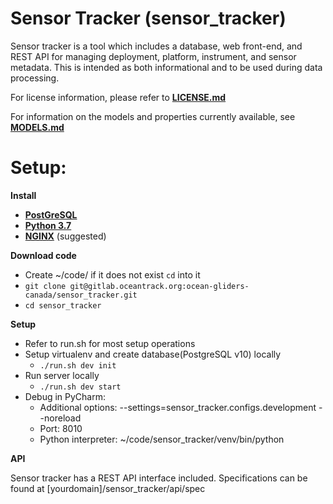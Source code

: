 # Sensor Tracker (sensor_tracker)

Sensor tracker is a tool which includes a database, web front-end, and REST API for managing deployment, platform,
instrument, and sensor metadata. This is intended as both informational and to be used during data processing.

For license information, please refer to [**LICENSE.md**](LICENSE.md)

For information on the models and properties currently available, see [**MODELS.md**](MODELS.md)

Setup:
=============
**Install**

* [**PostGreSQL**](https://www.postgresql.org/download/)
* [**Python 3.7**](https://www.python.org/downloads/)
* [**NGINX**](https://www.nginx.com/resources/wiki/start/topics/tutorials/install/) (suggested)

**Download code**

* Create ~/code/ if it does not exist `cd` into it
* `git clone git@gitlab.oceantrack.org:ocean-gliders-canada/sensor_tracker.git`
* `cd sensor_tracker`

**Setup**

* Refer to run.sh for most setup operations 
* Setup virtualenv and create database(PostgreSQL v10) locally
  * `./run.sh dev init`
* Run server locally
  * `./run.sh dev start`
* Debug in PyCharm: 
  * Additional options: --settings=sensor_tracker.configs.development --noreload
  * Port: 8010
  * Python interpreter: ~/code/sensor_tracker/venv/bin/python

**API**

Sensor tracker has a REST API interface included. Specifications can be found at [yourdomain]/sensor_tracker/api/spec
